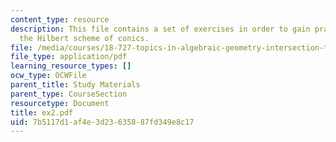 ```yaml
---
content_type: resource
description: This file contains a set of exercises in order to gain practice with
  the Hilbert scheme of conics.
file: /media/courses/18-727-topics-in-algebraic-geometry-intersection-theory-on-moduli-spaces-spring-2006/7b5117d1af4e3d23635887fd349e8c17_ex2.pdf
file_type: application/pdf
learning_resource_types: []
ocw_type: OCWFile
parent_title: Study Materials
parent_type: CourseSection
resourcetype: Document
title: ex2.pdf
uid: 7b5117d1-af4e-3d23-6358-87fd349e8c17
---
```

